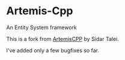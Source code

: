 Artemis-Cpp
===========

An Entity System framework

This is a fork from [ArtemisCPP](https://bitbucket.org/stalei/artemiscpp) by Sidar Talei.

I've added only a few bugfixes so far.
